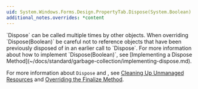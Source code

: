 ```yaml
---
uid: System.Windows.Forms.Design.PropertyTab.Dispose(System.Boolean)
additional_notes.overrides: *content
---
```


<p>
      `Dispose` can be called multiple times by other objects. When overriding `Dispose(Boolean)` be careful not to reference objects that have been previously disposed of in an earlier call to `Dispose`. For more information about how to implement `Dispose(Boolean)`, see [Implementing a Dispose Method](~/docs/standard/garbage-collection/implementing-dispose.md).  
  
 For more information about `Dispose` and <xref href="System.Object.Finalize"></xref>, see [Cleaning Up Unmanaged Resources](~/docs/standard/garbage-collection/unmanaged.md) and [Overriding the Finalize Method](http://msdn.microsoft.com/en-us/8026cb68-fe93-43fc-96c1-c09ad7d64cd3).</p>


